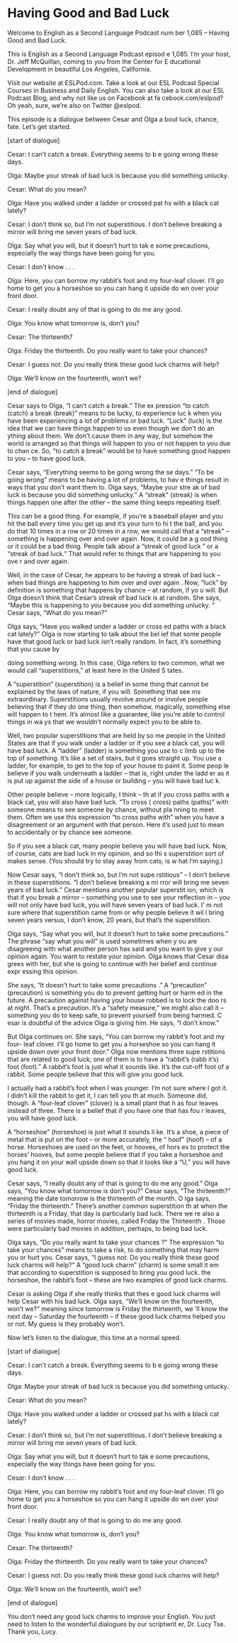 # Having Good and Bad Luck

Welcome to English as a Second Language Podcast num ber 1,085 – Having Good and Bad Luck.

This is English as a Second Language Podcast episod e 1,085. I’m your host, Dr. Jeff McQuillan, coming to you from the Center for E ducational Development in beautiful Los Angeles, California.

Visit our website at ESLPod.com. Take a look at our  ESL Podcast Special Courses in Business and Daily English. You can also  take a look at our ESL Podcast Blog, and why not like us on Facebook at fa cebook.com/eslpod? Oh yeah, sure, we’re also on Twitter @eslpod.

This episode is a dialogue between Cesar and Olga a bout luck, chance, fate. Let’s get started.

[start of dialogue]

Cesar: I can’t catch a break. Everything seems to b e going wrong these days.

Olga: Maybe your streak of bad luck is because you did something unlucky.

Cesar: What do you mean?

Olga: Have you walked under a ladder or crossed pat hs with a black cat lately?

Cesar: I don’t think so, but I’m not superstitious.  I don’t believe breaking a mirror will bring me seven years of bad luck.

Olga: Say what you will, but it doesn’t hurt to tak e some precautions, especially the way things have been going for you.

Cesar: I don’t know . . .

Olga: Here, you can borrow my rabbit’s foot and my four-leaf clover. I’ll go home to get you a horseshoe so you can hang it upside do wn over your front door.

Cesar: I really doubt any of that is going to do me  any good.

Olga: You know what tomorrow is, don’t you?

Cesar: The thirteenth?

Olga: Friday the thirteenth. Do you really want to take your chances?

Cesar: I guess not. Do you really think these good luck charms will help?

Olga: We’ll know on the fourteenth, won’t we?

[end of dialogue]

Cesar says to Olga, “I can’t catch a break.” The ex pression “to catch (catch) a break (break)” means to be lucky, to experience luc k when you have been experiencing a lot of problems or bad luck. “Luck” (luck) is the idea that we can have things happen to us even though we don’t do an ything about them. We don’t cause them in any way, but somehow the world is arranged so that things will happen to you or not happen to you due to chan ce. So, “to catch a break” would be to have something good happen to you – to have good luck.

Cesar says, “Everything seems to be going wrong the se days.” “To be going wrong” means to be having a lot of problems, to hav e things result in ways that you don’t want them to. Olga says, “Maybe your stre ak of bad luck is because you did something unlucky.” A “streak” (streak) is when things happen one after the other – the same thing keeps repeating itself.

This can be a good thing. For example, if you’re a baseball player and you hit the ball every time you get up and it’s your turn to hi t the ball, and you do that 10 times in a row or 20 times in a row, we would call that a “streak” – something is happening over and over again. Now, it could be a g ood thing or it could be a bad thing. People talk about a “streak of good luck ” or a “streak of bad luck.” That would refer to things that are happening to you ove r and over again.

Well, in the case of Cesar, he appears to be having  a streak of bad luck – when bad things are happening to him over and over again . Now, “luck” by definition is something that happens by chance – at random, if yo u will. But Olga doesn’t think that Cesar’s streak of bad luck is at random.  She says, “Maybe this is happening to you because you did something unlucky. ” Cesar says, “What do you mean?”

Olga says, “Have you walked under a ladder or cross ed paths with a black cat lately?” Olga is now starting to talk about the bel ief that some people have that good luck or bad luck isn’t really random. In fact,  it’s something that you cause by

doing something wrong. In this case, Olga refers to  two common, what we would call “superstitions,” at least here in the United S tates.

A “superstition” (superstition) is a belief in some thing that cannot be explained by the laws of nature, if you will. Something that see ms extraordinary. Superstitions usually revolve around or involve people believing that if they do one thing, then somehow, magically, something else will happen to t hem. It’s almost like a guarantee, like you’re able to control things in wa ys that we wouldn’t normally expect you to be able to.

Well, two popular superstitions that are held by so me people in the United States are that if you walk under a ladder or if you see a  black cat, you will have bad luck. A “ladder” (ladder) is something you use to c limb up to the top of something. It’s like a set of stairs, but it goes straight up.  You use a ladder, for example, to get to the top of your house to paint it. Some peop le believe if you walk underneath a ladder – that is, right under the ladd er as it is put up against the side of a house or building – you will have bad luc k.

Other people believe – more logically, I think – th at if you cross paths with a black cat, you will also have bad luck. “To cross ( cross) paths (paths)” with someone means to see someone by chance, without pla nning to meet them. Often we use this expression “to cross paths with” when you have a disagreement or an argument with that person. Here it’s used just to mean to accidentally or by chance see someone.

So if you see a black cat, many people believe you will have bad luck. Now, of course, cats are bad luck in my opinion, and so thi s superstition sort of makes sense. (You should try to stay away from cats, is w hat I’m saying.)

Now Cesar says, “I don’t think so, but I’m not supe rstitious” – I don’t believe in these superstitions. “I don’t believe breaking a mi rror will bring me seven years of bad luck.” Cesar mentions another popular superstit ion, which is that if you break a mirror – something you use to see your reflection  in – you will not only have bad luck, you will have seven years of bad luck. I’ m not sure where that superstition came from or why people believe it wil l bring seven years versus, I don’t know, 20 years, but that’s the superstition.

Olga says, “Say what you will, but it doesn’t hurt to take some precautions.” The phrase “say what you will” is used sometimes when y ou are disagreeing with what another person has said and you want to give y our opinion again. You want to restate your opinion. Olga knows that Cesar disa grees with her, but she is going to continue with her belief and continue expr essing this opinion.

 She says, “It doesn’t hurt to take some precautions .” A “precaution” (precaution) is something you do to prevent getting hurt or harm ed in the future. A precaution against having your house robbed is to lock the doo rs at night. That’s a precaution. It’s a “safety measure,” we might also call it – something you do to keep safe, to prevent yourself from being harmed. C esar is doubtful of the advice Olga is giving him. He says, “I don’t know.”

But Olga continues on. She says, “You can borrow my  rabbit’s foot and my four- leaf clover. I’ll go home to get you a horseshoe so  you can hang it upside down over your front door.” Olga now mentions three supe rstitions that are related to good luck; one of them is to have a “rabbit’s (rabb it’s) foot (foot).” A rabbit’s foot is just what it sounds like. It’s the cut-off foot of a rabbit. Some people believe that this will give you good luck.

I actually had a rabbit’s foot when I was younger. I’m not sure where I got it. I didn’t kill the rabbit to get it, I can tell you th at much. Someone did, though. A “four-leaf clover” (clover) is a small plant that h as four leaves instead of three. There is a belief that if you have one that has fou r leaves, you will have good luck.

A “horseshoe” (horseshoe) is just what it sounds li ke. It’s a shoe, a piece of metal that is put on the foot – or more accurately, the “ hoof” (hoof) – of a horse. Horseshoes are used on the feet, or hooves, of hors es to protect the horses’ hooves, but some people believe that if you take a horseshoe and you hang it on your wall upside down so that it looks like a “U,” you will have good luck.

Cesar says, “I really doubt any of that is going to  do me any good.” Olga says, “You know what tomorrow is don’t you?” Cesar says, “The thirteenth?” meaning the date tomorrow is the thirteenth of the month. O lga says, “Friday the thirteenth.” There’s another common superstition th at when the thirteenth is a Friday, that day is particularly bad luck. There we re also a series of movies made, horror movies, called Friday the Thirteenth . Those were particularly bad movies in addition, perhaps, to being bad luck.

Olga says, “Do you really want to take your chances ?” The expression “to take your chances” means to take a risk, to do something  that may harm you or hurt you. Cesar says, “I guess not. Do you really think these good luck charms will help?” A “good luck charm” (charm) is some small it em that according to superstition is supposed to bring you good luck. the horseshoe, the rabbit’s foot – these are two examples of good luck charms.

Cesar is asking Olga if she really thinks that thes e good luck charms will help Cesar with his bad luck. Olga says, “We’ll know on the fourteenth, won’t we?” meaning since tomorrow is Friday the thirteenth, we ’ll know the next day – Saturday the fourteenth – if these good luck charms  helped you or not. My guess is they probably won’t.

Now let’s listen to the dialogue, this time at a normal speed.

[start of dialogue]

Cesar: I can’t catch a break. Everything seems to b e going wrong these days.

Olga: Maybe your streak of bad luck is because you did something unlucky.

Cesar: What do you mean?

Olga: Have you walked under a ladder or crossed pat hs with a black cat lately?

Cesar: I don’t think so, but I’m not superstitious.  I don’t believe breaking a mirror will bring me seven years of bad luck.

Olga: Say what you will, but it doesn’t hurt to tak e some precautions, especially the way things have been going for you.

Cesar: I don’t know . . .

Olga: Here, you can borrow my rabbit’s foot and my four-leaf clover. I’ll go home to get you a horseshoe so you can hang it upside do wn over your front door.

Cesar: I really doubt any of that is going to do me  any good.

Olga: You know what tomorrow is, don’t you?

Cesar: The thirteenth?

Olga: Friday the thirteenth. Do you really want to take your chances?

Cesar: I guess not. Do you really think these good luck charms will help?

Olga: We’ll know on the fourteenth, won’t we?

[end of dialogue]

 You don’t need any good luck charms to improve your  English. You just need to listen to the wonderful dialogues by our scriptwrit er, Dr. Lucy Tse. Thank you, Lucy.




